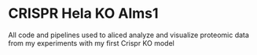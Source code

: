 # CRISPR Hela KO Alms1
All code and pipelines used to aliced analyze and visualize proteomic data from my experiments with my first Crispr KO model
